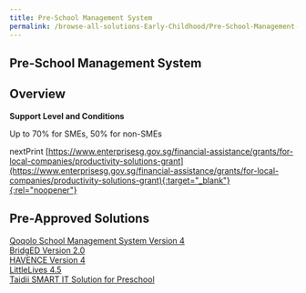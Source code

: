 ```yaml
---
title: Pre-School Management System
permalink: /browse-all-solutions-Early-Childhood/Pre-School-Management-System
---
```


## Pre-School Management System
## Overview

**Support Level and Conditions**

Up to 70% for SMEs, 50% for non-SMEs

nextPrint
[https://www.enterprisesg.gov.sg/financial-assistance/grants/for-local-companies/productivity-solutions-grant](https://www.enterprisesg.gov.sg/financial-assistance/grants/for-local-companies/productivity-solutions-grant){:target="_blank"}{:rel="noopener"}

## Pre-Approved Solutions

<a href='/productivity-solutions-grant/solutionrepo/solution2428' target='_blank'>Qoqolo School Management System Version 4</a><br>
<a href='/productivity-solutions-grant/solutionrepo/solution2433' target='_blank'>BridgED Version 2.0</a><br>
<a href='/productivity-solutions-grant/solutionrepo/solution2438' target='_blank'>HAVENCE Version 4</a><br>
<a href='/productivity-solutions-grant/solutionrepo/solution2443' target='_blank'>LittleLives 4.5</a><br>
<a href='/productivity-solutions-grant/solutionrepo/solution2448' target='_blank'>Taidii SMART IT Solution for Preschool</a><br>
